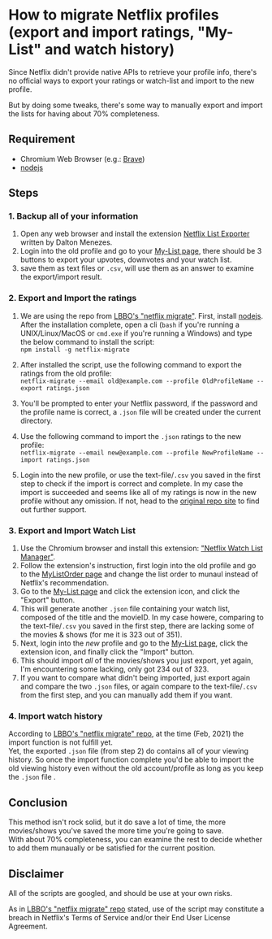 # How to migrate Netflix profiles (export and import ratings, "My-List" and watch history)

Since Netflix didn't provide native APIs to retrieve your profile info, there's no official ways to export your ratings or watch-list and import to the new profile.  

But by doing some tweaks, there's some way to manually export and import the lists for having about 70% completeness.

## Requirement

- Chromium Web Browser (e.g.: [Brave](https://brave.com/))
- [nodejs](https://nodejs.org/en/)

## Steps

### 1. Backup all of your information

1. Open any web browser and install the extension [Netflix List Exporter](https://github.com/daltonmenezes/netflix-list-exporter) written by Dalton Menezes.
2. Login into the old profile and go to your [My-List page](https://www.netflix.com/browse/my-list), there should be 3 buttons to export your upvotes, downvotes and your watch list.
3. save them as text files or `.csv`, will use them as an answer to examine the export/import result.

### 2. Export and Import the ratings

1. We are using the repo from [LBBO's "netflix migrate"](https://github.com/LBBO/netflix-migrate). First, install [nodejs](https://nodejs.org). After the installation complete, open a cli (`bash` if you're running a UNIX/Linux/MacOS or `cmd.exe` if you're running a Windows) and type the below command to install the script:  
`npm install -g netflix-migrate`

2. After installed the script, use the following command to export the ratings from the old profile:  
`netflix-migrate --email old@example.com --profile OldProfileName --export ratings.json`
3. You'll be prompted to enter your Netflix password, if the password and the profile name is correct, a `.json` file will be created under the current directory.
4. Use the following command to import the `.json` ratings to the new profile:  
`netflix-migrate --email new@example.com --profile NewProfileName --import ratings.json`
5. Login into the new profile, or use the text-file/`.csv` you saved in the first step to check if the import is correct and complete. In my case the import is succeeded and seems like all of my ratings is now in the new profile without any omission. If not, head to the [original repo site](https://github.com/LBBO/netflix-migrate) to find out further support.

### 3. Export and Import Watch List

1. Use the Chromium browser and install this extension: ["Netflix Watch List Manager"](https://chrome.google.com/webstore/detail/netflix-watch-list-manage/obgidigipndchfoaapdbldekffjpmmfa?hl=en).
2. Follow the extension's instruction, first login into the old profile and go to the [MyListOrder page](https://www.netflix.com/mylistorder) and change the list order to munaul instead of Netflix's recommendation.
3. Go to the [My-List page](https://www.netflix.com/browse/my-list) and click the extension icon, and click the "Export" button.
4. This will generate another `.json` file containing your watch list, composed of the title and the movieID. In my case howere, comparing to the text-file/`.csv` you saved in the first step, there are lacking some of the movies & shows (for me it is 323 out of 351).
5. Next, login into the _new_ profile and go to the [My-List page](https://www.netflix.com/browse/my-list), click the extension icon, and finally click the "Import" button.
6. This should import _all_ of the movies/shows you just export, yet again, I'm encountering some lacking, only got 234 out of 323.
7. If you want to compare what didn't being imported, just export again and compare the two `.json` files, or again compare to the text-file/`.csv` from the first step, and you can manually add them if you want.

### 4. Import watch history

According to [LBBO's "netflix migrate" repo](https://github.com/LBBO/netflix-migrate), at the time (Feb, 2021) the import function is not fulfill yet.   
Yet, the exported `.json` file (from step 2) do contains all of your viewing history. So once the import function complete you'd be able to import the old viewing history even without the old account/profile as long as you keep the `.json` file .

## Conclusion

This method isn't rock solid, but it do save a lot of time, the more movies/shows you've saved the more time you're going to save.  
With about 70% completeness, you can examine the rest to decide whether to add them munaually or be satisfied for the current position.

## Disclaimer

All of the scripts are googled, and should be use at your own risks.  

As in [LBBO's "netflix migrate" repo](https://github.com/LBBO/netflix-migrate) stated, use of the script may constitute a breach in Netflix's Terms of Service and/or their End User License Agreement. 
